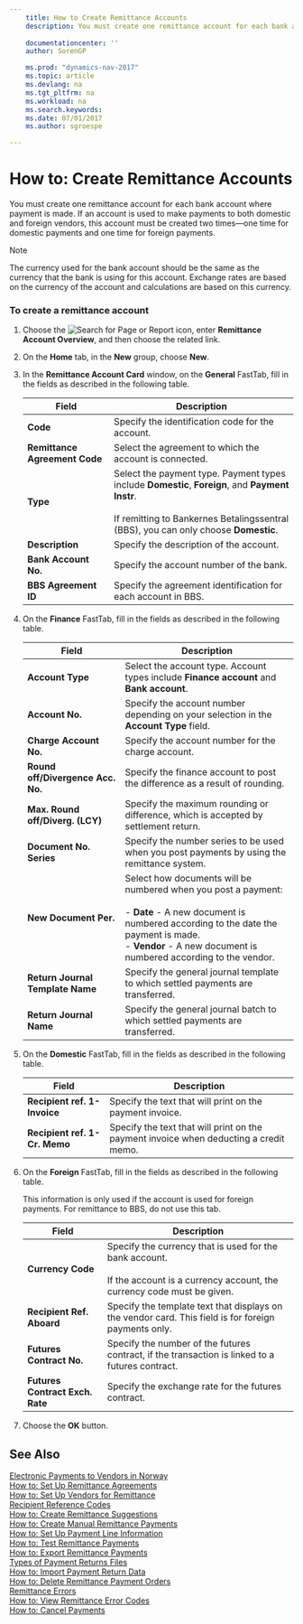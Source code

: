 ```yaml
---
    title: How to Create Remittance Accounts 
    description: You must create one remittance account for each bank account where payment is made. If an account is used to make payments to both domestic and foreign vendors, this account must be created two times—one time for domestic payments and one time for foreign payments.
    
    documentationcenter: ''
    author: SorenGP

    ms.prod: "dynamics-nav-2017"
    ms.topic: article
    ms.devlang: na
    ms.tgt_pltfrm: na
    ms.workload: na
    ms.search.keywords:
    ms.date: 07/01/2017
    ms.author: sgroespe

---
```

# How to: Create Remittance Accounts
You must create one remittance account for each bank account where payment is made. If an account is used to make payments to both domestic and foreign vendors, this account must be created two times—one time for domestic payments and one time for foreign payments.  
  
> [!NOTE]  
>  The currency used for the bank account should be the same as the currency that the bank is using for this account. Exchange rates are based on the currency of the account and calculations are based on this currency.  
  
### To create a remittance account  
  
1.  Choose the ![Search for Page or Report](media/ui-search/search_small.png "Search for Page or Report icon") icon, enter **Remittance Account Overview**, and then choose the related link.  
  
2.  On the **Home** tab, in the **New** group, choose **New**.  
  
3.  In the **Remittance Account Card** window, on the **General** FastTab, fill in the fields as described in the following table.  
  
    |Field|Description|  
    |---------------------------------|---------------------------------------|  
    |**Code**|Specify the identification code for the account.|  
    |**Remittance Agreement Code**|Select the agreement to which the account is connected.|  
    |**Type**|Select the payment type. Payment types include **Domestic**, **Foreign**, and **Payment Instr**.<br /><br /> If remitting to Bankernes Betalingssentral (BBS), you can only choose **Domestic**.|  
    |**Description**|Specify the description of the account.|  
    |**Bank Account No.**|Specify the account number of the bank.|  
    |**BBS Agreement ID**|Specify the agreement identification for each account in BBS.|  
  
4.  On the **Finance** FastTab, fill in the fields as described in the following table.  
  
    |Field|Description|  
    |---------------------------------|---------------------------------------|  
    |**Account Type**|Select the account type. Account types include **Finance account** and **Bank account**.|  
    |**Account No.**|Specify the account number depending on your selection in the **Account Type** field.|  
    |**Charge Account No.**|Specify the account number for the charge account.|  
    |**Round off/Divergence Acc. No.**|Specify the finance account to post the difference as a result of rounding.|  
    |**Max. Round off/Diverg. (LCY)**|Specify the maximum rounding or difference, which is accepted by settlement return.|  
    |**Document No. Series**|Specify the number series to be used when you post payments by using the remittance system.|  
    |**New Document Per.**|Select how documents will be numbered when you post a payment:<br /><br /> -   **Date** - A new document is numbered according to the date the payment is made.<br />-   **Vendor** - A new document is numbered according to the vendor.|  
    |**Return Journal Template Name**|Specify the general journal template to which settled payments are transferred.|  
    |**Return Journal Name**|Specify the general journal batch to which settled payments are transferred.|  
  
5.  On the **Domestic** FastTab, fill in the fields as described in the following table.  
  
    |Field|Description|  
    |---------------------------------|---------------------------------------|  
    |**Recipient ref. 1- Invoice**|Specify the text that will print on the payment invoice.|  
    |**Recipient ref. 1- Cr. Memo**|Specify the text that will print on the payment invoice when deducting a credit memo.|  
  
6.  On the **Foreign** FastTab, fill in the fields as described in the following table.  
  
     This information is only used if the account is used for foreign payments. For remittance to BBS, do not use this tab.  
  
    |Field|Description|  
    |---------------------------------|---------------------------------------|  
    |**Currency Code**|Specify the currency that is used for the bank account.<br /><br /> If the account is a currency account, the currency code must be given.|  
    |**Recipient Ref. Aboard**|Specify the template text that displays on the vendor card. This field is for foreign payments only.|  
    |**Futures Contract No.**|Specify the number of the futures contract, if the transaction is linked to a futures contract.|  
    |**Futures Contract Exch. Rate**|Specify the exchange rate for the futures contract.|  
  
7.  Choose the **OK** button.  
  
## See Also  
 [Electronic Payments to Vendors in Norway](electronic-payments-to-vendors-in-norway.md)   
 [How to: Set Up Remittance Agreements](how-to-set-up-remittance-agreements.md)   
 [How to: Set Up Vendors for Remittance](how-to-set-up-vendors-for-remittance.md)   
 [Recipient Reference Codes](recipient-reference-codes.md)   
 [How to: Create Remittance Suggestions](how-to-create-remittance-suggestions.md)   
 [How to: Create Manual Remittance Payments](how-to-create-manual-remittance-payments.md)   
 [How to: Set Up Payment Line Information](how-to-set-up-payment-line-information.md)   
 [How to: Test Remittance Payments](how-to-test-remittance-payments.md)   
 [How to: Export Remittance Payments](how-to-export-remittance-payments.md)   
 [Types of Payment Returns Files](types-of-payment-returns-files.md)   
 [How to: Import Payment Return Data](how-to-import-payment-return-data.md)   
 [How to: Delete Remittance Payment Orders](how-to-delete-remittance-payment-orders.md)   
 [Remittance Errors](remittance-errors.md)   
 [How to: View Remittance Error Codes](how-to-view-remittance-error-codes.md)   
 [How to: Cancel Payments](how-to-cancel-payments.md)
